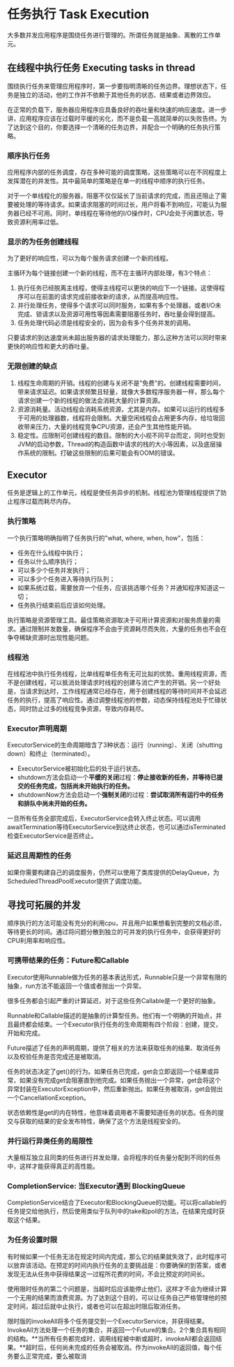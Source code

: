 # 任务执行 Task Execution
大多数并发应用程序是围绕任务进行管理的。所谓任务就是抽象、离散的工作单元。

## 在线程中执行任务 Executing tasks in thread
围绕执行任务来管理应用程序时，第一步要指明清晰的任务边界。理想状态下，任务是独立的活动，他的工作并不依赖于其他任务的状态、结果或者边界效应。

在正常的负载下，服务器应用程序应具备良好的吞吐量和快速的响应速度。进一步讲，应用程序应该在过载时平缓的劣化，而不是负载一高就简单的以失败告终。为了达到这个目的，你要选择一个清晰的任务边界，并配合一个明确的任务执行策略。

### 顺序执行任务
应用程序内部的任务调度，存在多种可能的调度策略，这些策略可以在不同程度上发挥潜在的并发性。其中最简单的策略是在单一的线程中顺序的执行任务。

对于一个单线程化的服务器，阻塞不仅仅延长了当前请求的完成，而且还阻止了需要被处理的等待请求。如果请求阻塞的时间过长，用户将看不到响应，可能认为服务器已经不可用。同时，单线程在等待他的I/O操作时，CPU会处于闲置状态，导致资源利用率过低。

### 显示的为任务创建线程
为了更好的响应性，可以为每个服务请求创建一个新的线程。

主循环为每个链接创建一个新的线程，而不在主循环内部处理，有3个特点：
1. 执行任务已经脱离主线程，使得主线程可以更快的响应下一个链接。这使得程序可以在前面的请求完成前接收新的请求，从而提高响应性。
2. 并行处理任务，使得多个请求可以同时服务，如果有多个处理器，或者I/O未完成、锁请求以及资源可用性等因素需要阻塞任务时，吞吐量会得到提高。
3. 任务处理代码必须是线程安全的，因为会有多个任务并发的调用。

只要请求的到达速度尚未超出服务器的请求处理能力，那么这种方法可以同时带来更快的响应性和更大的吞吐量。

### 无限创建的缺点
1. 线程生命周期的开销。线程的创建与关闭不是"免费"的。创建线程需要时间，带来请求延迟。如果请求频繁且轻量，就像大多数程序服务器一样，那么每个请求创建一个新的线程的做法会消耗大量的计算资源。
2. 资源消耗量。活动线程会消耗系统资源，尤其是内存。如果可以运行的线程多于可用的处理器数，线程将会限制。大量空闲线程会占用更多内存，给垃圾回收带来压力，大量的线程竞争CPU资源，还会产生其他性能开销。
3. 稳定性。应限制可创建线程的数目。限制的大小视不同平台而定，同时也受到JVM的启动参数，Thread的构造函数中请求的栈的大小等因素，以及底层操作系统的限制。打破这些限制的后果可能会有OOM的错误。

## Executor
任务是逻辑上的工作单元，线程是使任务异步的机制。线程池为管理线程提供了防止程序过载而耗尽内存。

### 执行策略
一个执行策略明确指明了任务执行的"what, where, when, how"，包括：
- 任务在什么线程中执行；
- 任务以什么顺序执行；
- 可以多少个任务并发执行；
- 可以多少个任务进入等待执行队列；
- 如果系统过载，需要放弃一个任务，应该挑选哪个任务？并通知程序知道这一切；
- 任务执行结束前后应该如何处理。

执行策略是资源管理工具。最佳策略资源取决于可用计算资源和对服务质量的需求。通过限制并发数量，确保程序不会由于资源耗尽而失败，大量的任务也不会在争夺稀缺资源时出现性能问题。

### 线程池
在线程池中执行任务线程，比单线程单任务有无可比拟的优势。重用线程资源，而不是创建线程，可以抵消处理请求时线程的创建与消亡产生的开销。另一个好处是，当请求到达时，工作线程通常已经存在，用于创建线程的等待时间并不会延迟任务的执行，提高了响应性。通过调整线程池的参数，动态保持线程池处于忙碌状态，同时防止过多的线程竞争资源，导致内存耗尽。

### Executor声明周期
ExecutorService的生命周期暗含了3种状态：运行（running）、关闭（shutting down）和终止（terminated）。
- ExecutorService被初始化后的处于运行状态。
- shutdown方法会启动一个**平缓的关闭**过程：**停止接收新的任务，并等待已提交的任务完成，包括尚未开始执行的任务。**
- shutdownNow方法会启动一个**强制关闭**的过程：**尝试取消所有运行中的任务和排队中尚未开始的任务。**

一旦所有任务全部完成后，ExecutorService会转入终止状态。可以调用awaitTermination等待ExecutorService到达终止状态，也可以通过isTerminated检查ExecutorService是否终止。

### 延迟且周期性的任务
如果你需要构建自己的调度服务，仍然可以使用了类库提供的DelayQueue，为ScheduledThreadPoolExecutor提供了调度功能。

## 寻找可拓展的并发
顺序执行的方法可能没有充分的利用cpu，并且用户如果想看到完整的文档必须，等待更长的时间。通过将问题分散到独立的可并发的执行任务中，会获得更好的CPU利用率和响应性。

### 可携带结果的任务：Future和Callable
Executor使用Runnable做为任务的基本表达形式，Runnable只是一个非常有限的抽象，run方法不能返回一个值或者抛出一个异常。

很多任务都会引起严重的计算延迟，对于这些任务Callable是一个更好的抽象。

Runnable和Callable描述的是抽象的计算型任务。他们有一个明确的开始点，并且最终都会结束。一个Executor执行任务的生命周期有四个阶段：创建，提交，开始和完成。

Future描述了任务的声明周期，提供了相关的方法来获取任务的结果、取消任务以及校验任务是否完成还是被取消。

任务的状态决定了get()的行为。如果任务已完成，get会立即返回一个结果或异常，如果没有完成get会阻塞直到他完成。如果任务抛出一个异常，get会将这个异常封装在ExecutorException中，然后重新抛出。如果任务被取消，get会抛出一个CancellationException。

状态依赖性是get的内在特性，他意味着调用者不需要知道任务的状态。任务的提交与获取的结果的安全发布特性，确保了这个方法是线程安全的。

### 并行运行异类任务的局限性
大量相互独立且同类的任务进行并发处理，会将程序的任务量分配到不同的任务中，这样才能获得真正的高性能。

### CompletionService: 当Executor遇到 BlockingQueue
CompletionService结合了Executor和BlockingQueue的功能。可以将callable的任务提交给他执行，然后使用类似于队列中的take和poll的方法，在结果完成时获取这个结果。

### 为任务设置时限
有时候如果一个任务无法在规定时间内完成，那么它的结果就失效了，此时程序可以放弃该活动。在预定的时间内执行任务的主要挑战是：你要确保的到答案，或者发现无法从任务中获得结果这一过程所花费的时间，不会比预定的时间长。

使用限时任务的第二个问题是，当超时后应该能停止他们，这样才不会为继续计算一个无用的结果而浪费资源。为了达到这个目的，可以让任务自己严格管理他的预定时间，超过后就中止执行，或者也可以在超出时限后取消任务。

限时版的invokeAll将多个任务提交到一个ExecutorService，并获得结果。InvokeAll方法处理一个任务的集合，并返回一个Future的集合。2个集合具有相同的结构。**当所有任务都完成时，调用线程被中断或超时，invokeAll都会返回结果。**超时后，任何尚未完成的任务会被取消。作为invokeAll的返回值，每个任务要么正常完成，要么被取消

